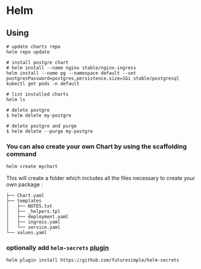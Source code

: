 # Helm

## Using
```shell
# update charts repo
helm repo update

# install postgre chart
# helm install --name nginx stable/nginx-ingress
helm install --name pg --namespace default --set postgresPassword=postgres,persistence.size=1Gi stable/postgresql
kubectl get pods -n default

# list installed charts
helm ls

# delete postgre
$ helm delete my-postgre

# delete postgre and purge
$ helm delete --purge my-postgre
```

### You can also create your own Chart by using the scaffolding command
```bash
helm create mychart
```
This will create a folder which includes all the files necessary to create your own package :
```
├── Chart.yaml
├── templates
│   ├── NOTES.txt
│   ├── _helpers.tpl
│   ├── deployment.yaml
│   ├── ingress.yaml
│   └── service.yaml
└── values.yaml
```

### optionally add `helm-secrets` [plugin](https://developer.epages.com/blog/tech-stories/kubernetes-deployments-with-helm-secrets/)

```bash
helm plugin install https://github.com/futuresimple/helm-secrets 
```
